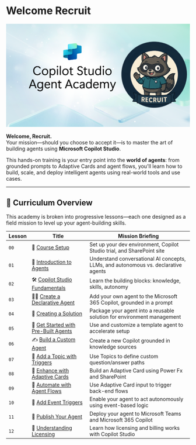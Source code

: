 # Welcome Recruit

![Copilot Studio Agent Academy Recruit](./images/mcs-agent-academy-recruit-banner.png)

**Welcome, Recruit.**  
Your mission—should you choose to accept it—is to master the art of building agents using **Microsoft Copilot Studio**.

This hands-on training is your entry point into the **world of agents**: from grounded prompts to Adaptive Cards and agent flows, you'll learn how to build, scale, and deploy intelligent agents using real-world tools and use cases.

---

## 🧭 Curriculum Overview

This academy is broken into progressive lessons—each one designed as a field mission to level up your agent-building skills.

| Lesson | Title | Mission Briefing |
|--------|-------|------------------|
| `00` | 🧰 [Course Setup](./00-course-setup/README.md) | Set up your dev environment, Copilot Studio trial, and SharePoint site |
| `01` | 🧠 [Introduction to Agents](./01-introduction-to-agents/README.md) | Understand conversational AI concepts, LLMs, and autonomous vs. declarative agents |
| `02` | 🛠️ [Copilot Studio Fundamentals](./02-copilot-studio-fundamentals/README.md) | Learn the building blocks: knowledge, skills, autonomy |
| `03` | 👩‍💻 [Create a Declarative Agent](./03-create-a-declarative-agent-for-M365Copilot/README.md) | Add your own agent to the Microsoft 365 Copilot, grounded in a prompt |
| `04` | 🧩 [Creating a Solution](./04-creating-a-solution/README.md) | Package your agent into a reusable solution for environment management |
| `05` | 🚀 [Get Started with Pre-Built Agents](./05-using-prebuilt-agents/README.md) | Use and customize a template agent to accelerate setup |
| `06` | ✍️ [Build a Custom Agent](./06-create-agent-from-conversation/README.md) | Create a new Copilot grounded in knowledge sources |
| `07` | 🧠 [Add a Topic with Triggers](./07-add-new-topic-with-trigger/README.md) | Use Topics to define custom question/answer paths |
| `08` | 🪪 [Enhance with Adaptive Cards](./08-add-adaptive-card/README.md) | Build an Adaptive Card using Power Fx and SharePoint |
| `09` | 🔁 [Automate with Agent Flows](./09-add-an-agent-flow/README.md) | Use Adaptive Card input to trigger back-end flows |
| `10` | 🧭 [Add Event Triggers](./10-add-event-triggers/README.md) | Enable your agent to act autonomously using event-based logic |
| `11` | 📢 [Publish Your Agent](./11-publish-your-agent/README.md) | Deploy your agent to Microsoft Teams and Microsoft 365 Copilot |
| `12` | 🪪  [Understanding Licensing](./12-understanding-licensing/README.md) | Learn how licensing and billing works with Copilot Studio |
